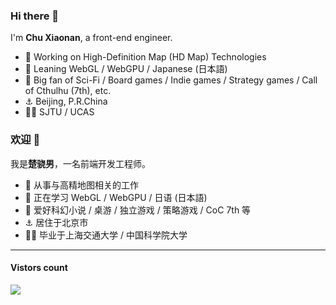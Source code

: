 ### Hi there 👋

I'm **Chu Xiaonan**, a front-end engineer.

- 🔭 Working on High-Definition Map (HD Map) Technologies
- 🌱 Leaning WebGL / WebGPU / Japanese (日本語)
- 👯 Big fan of Sci-Fi / Board games / Indie games / Strategy games / Call of Cthulhu (7th), etc.
- ⚓ Beijing, P.R.China
- 👨‍🎓 SJTU / UCAS


### 欢迎 👋

我是**楚骁男**，一名前端开发工程师。

- 🔭 从事与高精地图相关的工作
- 🌱 正在学习 WebGL / WebGPU / 日语 (日本語)
- 👯 爱好科幻小说 / 桌游 / 独立游戏 / 策略游戏 / CoC 7th 等
- ⚓ 居住于北京市
- 👨‍🎓 毕业于上海交通大学 / 中国科学院大学


-------------
#### Vistors count
<img src="https://profile-counter.glitch.me/chuxiaonan/count.svg" />
